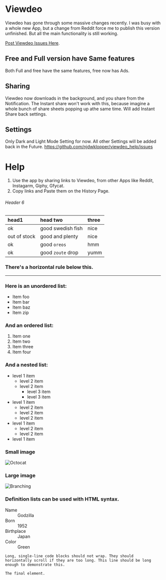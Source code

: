# Viewdeo

Viewdeo has gone through some massive changes recently. I was busy with a whole new App, but a change from Reddit force me to publish this version unfinished. But all the main functionality is still working.


[Post Viewdeo Issues Here](https://github.com/njdwklopper/viewdeo_help/issues).

## Free and Full version have Same features

Both Full and free have the same features, free now has Ads.

## Sharing

Viewdeo now downloads in the background, and you share from the Notification.
The Instant share won't work with this, because imagine a whole bunch of share sheets popping up athe same time.
Will add Instant Share back settings.

## Settings

Only Dark and Light Mode Setting for now.
All other Settings will be added back in the Future.
https://github.com/njdwklopper/viewdeo_help/issues
# Help

1. Use the app by sharing links to Viewdeo, from other Apps like Reddit, Instagarm, Giphy, Gfycat.
2. Copy links and Paste them on the History Page.

###### Header 6

| head1        | head two          | three |
|:-------------|:------------------|:------|
| ok           | good swedish fish | nice  |
| out of stock | good and plenty   | nice  |
| ok           | good `oreos`      | hmm   |
| ok           | good `zoute` drop | yumm  |

### There's a horizontal rule below this.

* * *

### Here is an unordered list:

*   Item foo
*   Item bar
*   Item baz
*   Item zip

### And an ordered list:

1.  Item one
1.  Item two
1.  Item three
1.  Item four

### And a nested list:

- level 1 item
  - level 2 item
  - level 2 item
    - level 3 item
    - level 3 item
- level 1 item
  - level 2 item
  - level 2 item
  - level 2 item
- level 1 item
  - level 2 item
  - level 2 item
- level 1 item

### Small image

![Octocat](https://github.githubassets.com/images/icons/emoji/octocat.png)

### Large image

![Branching](https://guides.github.com/activities/hello-world/branching.png)


### Definition lists can be used with HTML syntax.

<dl>
<dt>Name</dt>
<dd>Godzilla</dd>
<dt>Born</dt>
<dd>1952</dd>
<dt>Birthplace</dt>
<dd>Japan</dd>
<dt>Color</dt>
<dd>Green</dd>
</dl>

```
Long, single-line code blocks should not wrap. They should horizontally scroll if they are too long. This line should be long enough to demonstrate this.
```

```
The final element.
```
